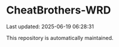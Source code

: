 # CheatBrothers-WRD

Last updated: 2025-06-19 06:28:31

This repository is automatically maintained.
